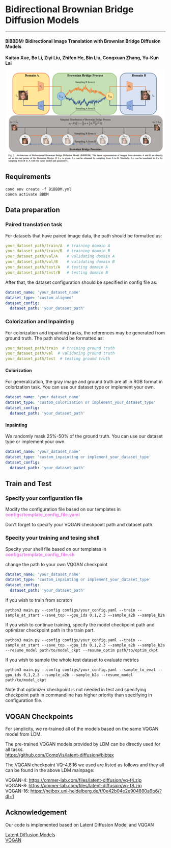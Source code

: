 # Bidirectional Brownian Bridge Diffusion Models
***
#### BiBBDM: Bidirectional Image Translation with Brownian Bridge Diffusion Models
**Kaitao Xue, Bo Li, Ziyi Liu, Zhifen He, Bin Liu, Congxuan Zhang, Yu-Kun Lai**

![img](resources/BiBBDM_architecture.png)

## Requirements
```commandline
cond env create -f BiBBDM.yml
conda activate BBDM
```

## Data preparation
### Paired translation task
For datasets that have paired image data, the path should be formatted as:
```yaml
your_dataset_path/train/A  # training domain A
your_dataset_path/train/B  # training domain B
your_dataset_path/val/A    # validating domain A
your_dataset_path/val/B    # validating domain B
your_dataset_path/test/A   # testing domain A
your_dataset_path/test/B   # testing domain B
```
After that, the dataset configuration should be specified in config file as:
```yaml
dataset_name: 'your_dataset_name'
dataset_type: 'custom_aligned'
dataset_config:
  dataset_path: 'your_dataset_path'
```

### Colorization and Inpainting
For colorization and inpainting tasks, the references may be generated from ground truth. The path should be formatted as:
```yaml
your_dataset_path/train  # training ground truth
your_dataset_path/val  # validating ground truth
your_dataset_path/test  # testing ground truth
```

#### Colorization
For generalization, the gray image and ground truth are all in RGB format in colorization task. You can use our dataset type or implement your own.
```yaml
dataset_name: 'your_dataset_name'
dataset_type: 'custom_colorization or implement_your_dataset_type'
dataset_config:
  dataset_path: 'your_dataset_path'
```

#### Inpainting
We randomly mask 25%-50% of the ground truth. You can use our dataset type or implement your own.
```yaml
dataset_name: 'your_dataset_name'
dataset_type: 'custom_inpainting or implement_your_dataset_type'
dataset_config:
  dataset_path: 'your_dataset_path'
```

## Train and Test
### Specify your configuration file
Modify the configuration file based on our templates in <font color=violet><b>configs/template_config_file.yaml</b></font>

Don't forget to specify your VQGAN checkpoint path and dataset path.

### Specity your training and tesing shell
Specity your shell file based on our templates in <font color=violet><b>configs/template_config_file.sh</b></font>

change the path to your own VQGAN checkpoint
```yaml
dataset_name: 'your_dataset_name'
dataset_type: 'custom_inpainting or implement_your_dataset_type'
dataset_config:
  dataset_path: 'your_dataset_path'
```

If you wish to train from scratch
```commandline
python3 main.py --config configs/your_config.yaml --train --sample_at_start --save_top --gpu_ids 0,1,2,3 --sample_a2b --sample_b2a
```

If you wish to continue training, specify the model checkpoint path and optimizer checkpoint path in the train part.
```commandline
python3 main.py --config configs/your_config.yaml --train --sample_at_start --save_top --gpu_ids 0,1,2,3 --sample_a2b --sample_b2a --resume_model path/to/model_ckpt --resume_optim path/to/optim_ckpt
```

If you wish to sample the whole test dataset to evaluate metrics
```commandline
python3 main.py --config configs/your_config.yaml --sample_to_eval --gpu_ids 0,1,2,3 --sample_a2b --sample_b2a --resume_model path/to/model_ckpt
```

Note that optimizer checkpoint is not needed in test and specifying checkpoint path in commandline has higher priority than specifying in configuration file.


## VQGAN Checkpoints
For simplicity, we re-trained all of the models based on the same VQGAN model from LDM.

The pre-trained VQGAN models provided by LDM can be directly used for all tasks.  
https://github.com/CompVis/latent-diffusion#bibtex

The VQGAN checkpoint VQ-4,8,16 we used are listed as follows and they all can be found in the above LDM mainpage:

VQGAN-4: https://ommer-lab.com/files/latent-diffusion/vq-f4.zip  
VQGAN-8: https://ommer-lab.com/files/latent-diffusion/vq-f8.zip  
VQGAN-16: https://heibox.uni-heidelberg.de/f/0e42b04e2e904890a9b6/?dl=1

## Acknowledgement
Our code is implemented based on Latent Diffusion Model and VQGAN

[Latent Diffusion Models](https://github.com/CompVis/latent-diffusion#bibtex)  
[VQGAN](https://github.com/CompVis/taming-transformers)

<!-- ## Citation
```
@article{li2022vqbb,
  title={VQBB: Image-to-image Translation with Vector Quantized Brownian Bridge},
  author={Li, Bo and Xue, Kaitao and Liu, Bin and Lai, Yu-Kun},
  journal={arXiv preprint arXiv:2205.07680},
  year={2022}
```
} -->

